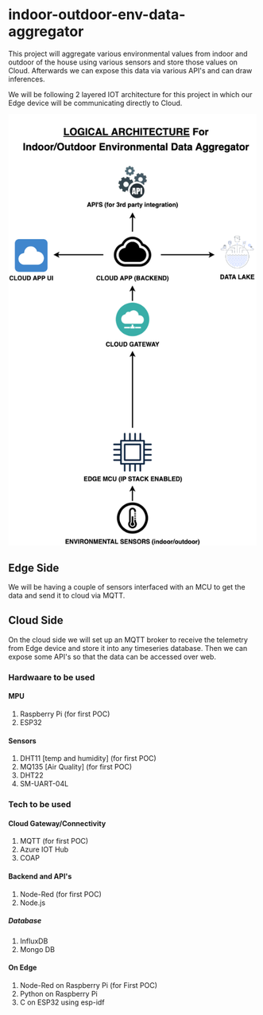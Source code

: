 # indoor-outdoor-env-data-aggregator
This project will aggregate various environmental values from indoor and outdoor of the house using various sensors and store those values on Cloud. Afterwards we can expose this data via various API's and can draw inferences.

We will be following 2 layered IOT architecture for this project in which our Edge device will be communicating directly to Cloud.

<img src="https://github.com/samteck/indoor-outdoor-env-data-aggregator/blob/main/architectural-diagrams/ioeda-logical-arch.png" width="500">

## Edge Side 
We will be having a couple of sensors interfaced with an MCU to get the data and send it to cloud via MQTT.

## Cloud Side 
On the cloud side we will set up an MQTT broker to receive the telemetry from Edge device and store it into any timeseries database. Then we can expose some API's so that the data can be accessed over web.

### Hardwaare to be used

#### MPU
1. Raspberry Pi (for first POC)
2. ESP32

#### Sensors
1. DHT11 [temp and humidity] (for first POC)
2. MQ135 [Air Quality] (for first POC)
3. DHT22 
4. SM-UART-04L

### Tech to be used

#### Cloud Gateway/Connectivity
1. MQTT (for first POC)
2. Azure IOT Hub
3. COAP

#### Backend and API's
1. Node-Red (for first POC)
2. Node.js

##### Database
1. InfluxDB
2. Mongo DB

#### On Edge
1. Node-Red on Raspberry Pi (for First POC)
2. Python on Raspberry Pi
3. C on ESP32 using esp-idf
